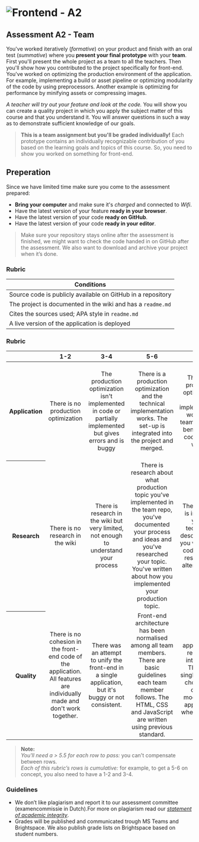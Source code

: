 # ![Frontend - A2][banner]

## Assessment A2 - Team

You've worked iteratively (_formative_) on your product and finish with an oral test (_summative_) where you **present your final prototype** with your **team**. First you'll present the whole project as a team to all the teachers. Then you'll show how you contributed to the project specifically for front-end. You've worked on optimizing the production environment of the application. For example, implementing a build or asset pipeline or optimizing modularity of the code by using preprocessors. Another example is optimizing for performance by minifying assets or compressing images.

_A teacher will try out your feature and look at the code._ You will show you can create a quality project in which you apply the subject matter of this course and that you understand it. You will answer questions in such a way as to demonstrate sufficient knowledge of our goals.

> **This is a team assignment but you'll be graded individually!** Each prototype contains an individually recognizable contribution of you based on the learning goals and topics of this course. So, you need to show you worked on something for front-end. 

## Preperation

Since we have limited time make sure you come to the assessment prepared:

- **Bring your computer** and make sure it's _charged_ and connected to _Wifi_.
- Have the latest version of your feature **ready in your browser**.
- Have the latest version of your code **ready on GitHub**.
- Have the latest version of your code **ready in your editor**.

> Make sure your repository stays online after the assessment is finished, we might want to check the code handed in on GitHub after the assessment. We also want to download and archive your project when it’s done.

### Rubric

| Conditions                                                             |
|------------------------------------------------------------------------|
| Source code is publicly available on GitHub in a repository            |
| The project is documented in the wiki and has a `readme.md`            |
| Cites the sources used; APA style in `readme.md`                       |
| A live version of the application is deployed                          |

### Rubric

<table>
  <thead>
    <tr>
      <th></th>
      <th><strong>1-2</strong></th>
      <th><strong>3-4</strong></th>
      <th><strong>5-6</strong></th>
      <th><strong>7-8</strong></th>
      <th><strong>9-10</strong></th>
    </tr>
  </thead>
  <tbody>
    <tr>
      <th align="center" scope="row"><strong>Application</strong></th>
      <td align="center">There is no production optimization</td>
      <td align="center">The production optimization isn't implemented in code or partially implemented but gives errors and is buggy</td>
      <td align="center">There is a production optimization and the technical implementation works. The set-up is integrated into the project and merged.</td>
      <td align="center">There is a production optimization, the implementation works and team members benefitted of code you've written</td>
      <td align="center">The production optimization is technically advanced and complex. It has a modular set-up and is resilient by streamlining the asset pipeline.</td>
    </tr>
    </tr>
      <th align="center" scope="row">Research</th>
      <td align="center">There is no research in the wiki</td>
      <td align="center">There is research in the wiki but very limited, not enough to understand your process</td>
      <td align="center">There is research about what production topic you've implemented in the team repo, you've documented your process and ideas and you've researched your topic. You've written about how you implemented your production topic.</td>
      <td align="center">The research is in-depth, you've technically described how you wrote your code and did research on alternativates</td>
      <td align="center">The wiki reads like a book. Your production topic is toroughly researched and you've technically but clearly documented your progressive enhancement and code.</td>
    </tr>
    <tr>
      <th align="center" scope="row">Quality</th>
      <td align="center">There is no cohesion in the front-end code of the application. All features are individually made and don't work together.</td>
      <td align="center">There was an attempt to unify the front-end in a single application, but it's buggy or not consistent.</td>
      <td align="center">Front-end architecture has been normalised among all team members. There are basic guidelines each team member follows. The HTML, CSS and JavaScript are written using previous standard.</td>
      <td align="center">The application is really well integrated. There's a single strategy chosen and code is modular and applies only when needed.</td>
      <td align="center">This application has production-ready code. It works flawlessly and could have been made by a professional development agency. </td>
    </tr>
    <tr>
  </tbody>
</table>

> **Note:**  
> _You'll need a > 5.5 for each row to pass:_ you can't compensate between rows.  
> _Each of this rubric’s rows is cumulative:_ for example, to get a 5-6 on concept, you also need to have a 1-2 and 3-4.

### Guidelines

- We don’t like plagiarism and report it to our assessment committee (examencommissie in Dutch).For more on plagiarism read our [_statement of academic integrity_](https://github.com/cmda-bt/fe-course-21-22/blob/main/docs/plagiarism.md).
- Grades will be published and communicated trough MS Teams and Brightspace. We also publish grade lists on Brightspace based on student numbers.

[banner]: https://cmda-bt.github.io/fe-course-21-22/assets/banner-a2.svg